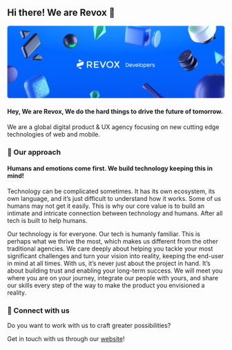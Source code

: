 ## Hi there! We are Revox 👋

![An illustration of Revox 3D assets with the text Revox Developers.](https://raw.githubusercontent.com/revoxlabs/.github/main/profile/rvx_cover-min.png)

#### Hey, We are Revox, We do the hard things to drive the future of tomorrow. 

We are a global digital product & UX agency focusing on new cutting edge technologies of web and mobile.

### 🌳 Our approach

#### Humans and emotions come first. We build technology keeping this in mind!

Technology can be complicated sometimes. It has its own ecosystem, its own language, and it’s just difficult to understand how it works. Some of us humans may not get it easily. This is why our core value is to build an intimate and intricate connection between technology and humans. After all tech is built to help humans.

Our technology is for everyone. Our tech is humanly familiar. This is perhaps what we thrive the most, which makes us different from the other traditional agencies. We care deeply about helping you tackle your most significant challenges and turn your vision into reality, keeping the end-user in mind at all times. With us, it’s never just about the project in hand. It’s about building trust and enabling your long-term success. We will meet you where you are on your journey, integrate our people with yours, and share our skills every step of the way to make the product you envisioned a reality. 

### 💌 Connect with us

Do you want to work with us to craft greater possibilities? 

Get in touch with us through our [website](https://revox.io)!
